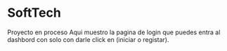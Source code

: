 # SoftTech
Proyecto en proceso
Aqui muestro la pagina de login que puedes entra al dashbord con solo con darle click en (iniciar o registar).
